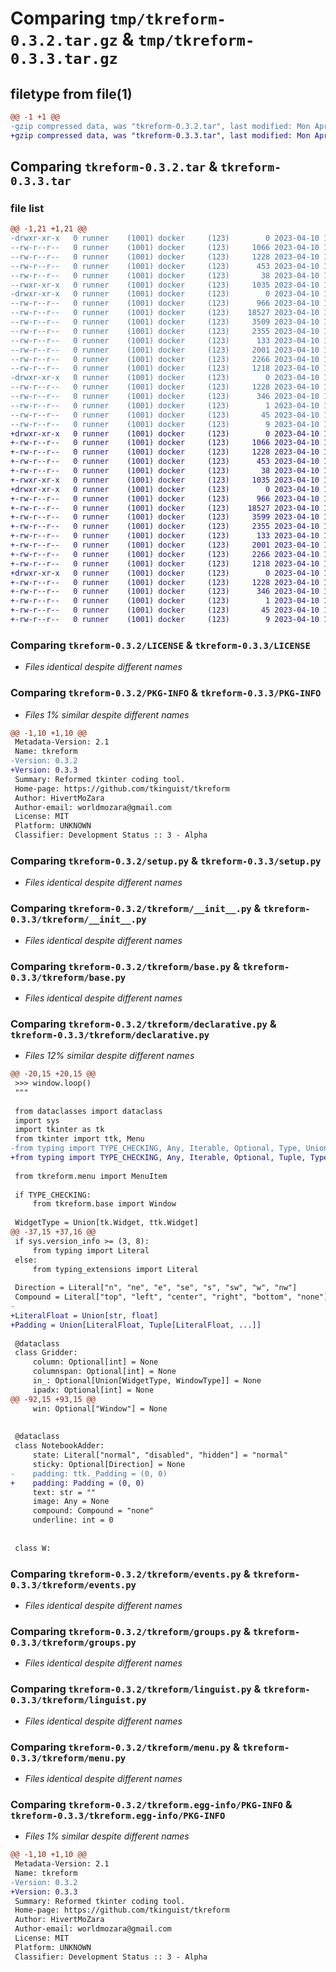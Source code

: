 # Comparing `tmp/tkreform-0.3.2.tar.gz` & `tmp/tkreform-0.3.3.tar.gz`

## filetype from file(1)

```diff
@@ -1 +1 @@
-gzip compressed data, was "tkreform-0.3.2.tar", last modified: Mon Apr 10 16:35:05 2023, max compression
+gzip compressed data, was "tkreform-0.3.3.tar", last modified: Mon Apr 10 16:49:41 2023, max compression
```

## Comparing `tkreform-0.3.2.tar` & `tkreform-0.3.3.tar`

### file list

```diff
@@ -1,21 +1,21 @@
-drwxr-xr-x   0 runner    (1001) docker     (123)        0 2023-04-10 16:35:05.297644 tkreform-0.3.2/
--rw-r--r--   0 runner    (1001) docker     (123)     1066 2023-04-10 16:35:02.000000 tkreform-0.3.2/LICENSE
--rw-r--r--   0 runner    (1001) docker     (123)     1228 2023-04-10 16:35:05.297644 tkreform-0.3.2/PKG-INFO
--rw-r--r--   0 runner    (1001) docker     (123)      453 2023-04-10 16:35:02.000000 tkreform-0.3.2/README.md
--rw-r--r--   0 runner    (1001) docker     (123)       38 2023-04-10 16:35:05.297644 tkreform-0.3.2/setup.cfg
--rwxr-xr-x   0 runner    (1001) docker     (123)     1035 2023-04-10 16:35:02.000000 tkreform-0.3.2/setup.py
-drwxr-xr-x   0 runner    (1001) docker     (123)        0 2023-04-10 16:35:05.297644 tkreform-0.3.2/tkreform/
--rw-r--r--   0 runner    (1001) docker     (123)      966 2023-04-10 16:35:02.000000 tkreform-0.3.2/tkreform/__init__.py
--rw-r--r--   0 runner    (1001) docker     (123)    18527 2023-04-10 16:35:02.000000 tkreform-0.3.2/tkreform/base.py
--rw-r--r--   0 runner    (1001) docker     (123)     3509 2023-04-10 16:35:02.000000 tkreform-0.3.2/tkreform/declarative.py
--rw-r--r--   0 runner    (1001) docker     (123)     2355 2023-04-10 16:35:02.000000 tkreform-0.3.2/tkreform/events.py
--rw-r--r--   0 runner    (1001) docker     (123)      133 2023-04-10 16:35:02.000000 tkreform-0.3.2/tkreform/exceptions.py
--rw-r--r--   0 runner    (1001) docker     (123)     2001 2023-04-10 16:35:02.000000 tkreform-0.3.2/tkreform/groups.py
--rw-r--r--   0 runner    (1001) docker     (123)     2266 2023-04-10 16:35:02.000000 tkreform-0.3.2/tkreform/linguist.py
--rw-r--r--   0 runner    (1001) docker     (123)     1218 2023-04-10 16:35:02.000000 tkreform-0.3.2/tkreform/menu.py
-drwxr-xr-x   0 runner    (1001) docker     (123)        0 2023-04-10 16:35:05.297644 tkreform-0.3.2/tkreform.egg-info/
--rw-r--r--   0 runner    (1001) docker     (123)     1228 2023-04-10 16:35:05.000000 tkreform-0.3.2/tkreform.egg-info/PKG-INFO
--rw-r--r--   0 runner    (1001) docker     (123)      346 2023-04-10 16:35:05.000000 tkreform-0.3.2/tkreform.egg-info/SOURCES.txt
--rw-r--r--   0 runner    (1001) docker     (123)        1 2023-04-10 16:35:05.000000 tkreform-0.3.2/tkreform.egg-info/dependency_links.txt
--rw-r--r--   0 runner    (1001) docker     (123)       45 2023-04-10 16:35:05.000000 tkreform-0.3.2/tkreform.egg-info/requires.txt
--rw-r--r--   0 runner    (1001) docker     (123)        9 2023-04-10 16:35:05.000000 tkreform-0.3.2/tkreform.egg-info/top_level.txt
+drwxr-xr-x   0 runner    (1001) docker     (123)        0 2023-04-10 16:49:41.970293 tkreform-0.3.3/
+-rw-r--r--   0 runner    (1001) docker     (123)     1066 2023-04-10 16:49:36.000000 tkreform-0.3.3/LICENSE
+-rw-r--r--   0 runner    (1001) docker     (123)     1228 2023-04-10 16:49:41.970293 tkreform-0.3.3/PKG-INFO
+-rw-r--r--   0 runner    (1001) docker     (123)      453 2023-04-10 16:49:36.000000 tkreform-0.3.3/README.md
+-rw-r--r--   0 runner    (1001) docker     (123)       38 2023-04-10 16:49:41.970293 tkreform-0.3.3/setup.cfg
+-rwxr-xr-x   0 runner    (1001) docker     (123)     1035 2023-04-10 16:49:36.000000 tkreform-0.3.3/setup.py
+drwxr-xr-x   0 runner    (1001) docker     (123)        0 2023-04-10 16:49:41.970293 tkreform-0.3.3/tkreform/
+-rw-r--r--   0 runner    (1001) docker     (123)      966 2023-04-10 16:49:36.000000 tkreform-0.3.3/tkreform/__init__.py
+-rw-r--r--   0 runner    (1001) docker     (123)    18527 2023-04-10 16:49:36.000000 tkreform-0.3.3/tkreform/base.py
+-rw-r--r--   0 runner    (1001) docker     (123)     3599 2023-04-10 16:49:36.000000 tkreform-0.3.3/tkreform/declarative.py
+-rw-r--r--   0 runner    (1001) docker     (123)     2355 2023-04-10 16:49:36.000000 tkreform-0.3.3/tkreform/events.py
+-rw-r--r--   0 runner    (1001) docker     (123)      133 2023-04-10 16:49:36.000000 tkreform-0.3.3/tkreform/exceptions.py
+-rw-r--r--   0 runner    (1001) docker     (123)     2001 2023-04-10 16:49:36.000000 tkreform-0.3.3/tkreform/groups.py
+-rw-r--r--   0 runner    (1001) docker     (123)     2266 2023-04-10 16:49:36.000000 tkreform-0.3.3/tkreform/linguist.py
+-rw-r--r--   0 runner    (1001) docker     (123)     1218 2023-04-10 16:49:36.000000 tkreform-0.3.3/tkreform/menu.py
+drwxr-xr-x   0 runner    (1001) docker     (123)        0 2023-04-10 16:49:41.970293 tkreform-0.3.3/tkreform.egg-info/
+-rw-r--r--   0 runner    (1001) docker     (123)     1228 2023-04-10 16:49:41.000000 tkreform-0.3.3/tkreform.egg-info/PKG-INFO
+-rw-r--r--   0 runner    (1001) docker     (123)      346 2023-04-10 16:49:41.000000 tkreform-0.3.3/tkreform.egg-info/SOURCES.txt
+-rw-r--r--   0 runner    (1001) docker     (123)        1 2023-04-10 16:49:41.000000 tkreform-0.3.3/tkreform.egg-info/dependency_links.txt
+-rw-r--r--   0 runner    (1001) docker     (123)       45 2023-04-10 16:49:41.000000 tkreform-0.3.3/tkreform.egg-info/requires.txt
+-rw-r--r--   0 runner    (1001) docker     (123)        9 2023-04-10 16:49:41.000000 tkreform-0.3.3/tkreform.egg-info/top_level.txt
```

### Comparing `tkreform-0.3.2/LICENSE` & `tkreform-0.3.3/LICENSE`

 * *Files identical despite different names*

### Comparing `tkreform-0.3.2/PKG-INFO` & `tkreform-0.3.3/PKG-INFO`

 * *Files 1% similar despite different names*

```diff
@@ -1,10 +1,10 @@
 Metadata-Version: 2.1
 Name: tkreform
-Version: 0.3.2
+Version: 0.3.3
 Summary: Reformed tkinter coding tool.
 Home-page: https://github.com/tkinguist/tkreform
 Author: HivertMoZara
 Author-email: worldmozara@gmail.com
 License: MIT
 Platform: UNKNOWN
 Classifier: Development Status :: 3 - Alpha
```

### Comparing `tkreform-0.3.2/setup.py` & `tkreform-0.3.3/setup.py`

 * *Files identical despite different names*

### Comparing `tkreform-0.3.2/tkreform/__init__.py` & `tkreform-0.3.3/tkreform/__init__.py`

 * *Files identical despite different names*

### Comparing `tkreform-0.3.2/tkreform/base.py` & `tkreform-0.3.3/tkreform/base.py`

 * *Files identical despite different names*

### Comparing `tkreform-0.3.2/tkreform/declarative.py` & `tkreform-0.3.3/tkreform/declarative.py`

 * *Files 12% similar despite different names*

```diff
@@ -20,15 +20,15 @@
 >>> window.loop()
 """
 
 from dataclasses import dataclass
 import sys
 import tkinter as tk
 from tkinter import ttk, Menu
-from typing import TYPE_CHECKING, Any, Iterable, Optional, Type, Union
+from typing import TYPE_CHECKING, Any, Iterable, Optional, Tuple, Type, Union
 
 from tkreform.menu import MenuItem
 
 if TYPE_CHECKING:
     from tkreform.base import Window
 
 WidgetType = Union[tk.Widget, ttk.Widget]
@@ -37,15 +37,16 @@
 if sys.version_info >= (3, 8):
     from typing import Literal
 else:
     from typing_extensions import Literal
 
 Direction = Literal["n", "ne", "e", "se", "s", "sw", "w", "nw"]
 Compound = Literal["top", "left", "center", "right", "bottom", "none"]
-
+LiteralFloat = Union[str, float]
+Padding = Union[LiteralFloat, Tuple[LiteralFloat, ...]]
 
 @dataclass
 class Gridder:
     column: Optional[int] = None
     columnspan: Optional[int] = None
     in_: Optional[Union[WidgetType, WindowType]] = None
     ipadx: Optional[int] = None
@@ -92,15 +93,15 @@
     win: Optional["Window"] = None
 
 
 @dataclass
 class NotebookAdder:
     state: Literal["normal", "disabled", "hidden"] = "normal"
     sticky: Optional[Direction] = None
-    padding: ttk._Padding = (0, 0)
+    padding: Padding = (0, 0)
     text: str = ""
     image: Any = None
     compound: Compound = "none"
     underline: int = 0
 
 
 class W:
```

### Comparing `tkreform-0.3.2/tkreform/events.py` & `tkreform-0.3.3/tkreform/events.py`

 * *Files identical despite different names*

### Comparing `tkreform-0.3.2/tkreform/groups.py` & `tkreform-0.3.3/tkreform/groups.py`

 * *Files identical despite different names*

### Comparing `tkreform-0.3.2/tkreform/linguist.py` & `tkreform-0.3.3/tkreform/linguist.py`

 * *Files identical despite different names*

### Comparing `tkreform-0.3.2/tkreform/menu.py` & `tkreform-0.3.3/tkreform/menu.py`

 * *Files identical despite different names*

### Comparing `tkreform-0.3.2/tkreform.egg-info/PKG-INFO` & `tkreform-0.3.3/tkreform.egg-info/PKG-INFO`

 * *Files 1% similar despite different names*

```diff
@@ -1,10 +1,10 @@
 Metadata-Version: 2.1
 Name: tkreform
-Version: 0.3.2
+Version: 0.3.3
 Summary: Reformed tkinter coding tool.
 Home-page: https://github.com/tkinguist/tkreform
 Author: HivertMoZara
 Author-email: worldmozara@gmail.com
 License: MIT
 Platform: UNKNOWN
 Classifier: Development Status :: 3 - Alpha
```


